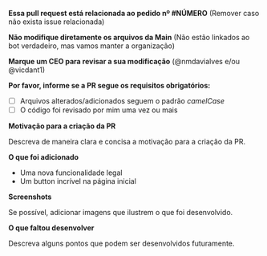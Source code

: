 **Essa pull request está relacionada ao pedido nº #NÚMERO**
(Remover caso não exista issue relacionada)

**Não modifique diretamente os arquivos da Main**
(Não estão linkados ao bot verdadeiro, mas vamos manter a organização)

**Marque um CEO para revisar a sua modificação**
(@nmdavialves e/ou @vicdant1)

**Por favor, informe se a PR segue os requisitos obrigatórios:**

* [ ] Arquivos alterados/adicionados seguem o padrão *camelCase*
* [ ] O código foi revisado por mim uma vez ou mais

**Motivação para a criação da PR**

Descreva de maneira clara e concisa a motivação para a criação da PR.

**O que foi adicionado**
- Uma nova funcionalidade legal
- Um button incrível na página inicial

**Screenshots**

Se possível, adicionar imagens que ilustrem o que foi desenvolvido.

**O que faltou desenvolver**

Descreva alguns pontos que podem ser desenvolvidos futuramente.
